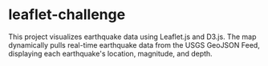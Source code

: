 # leaflet-challenge

This project visualizes earthquake data using Leaflet.js and D3.js. The map dynamically pulls real-time earthquake data from the USGS GeoJSON Feed, displaying each earthquake's location, magnitude, and depth.